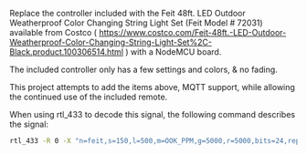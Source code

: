 Replace the controller included with the Feit 48ft. LED Outdoor Weatherproof Color Changing String Light Set (Feit Model # 72031) available from Costco ( https://www.costco.com/Feit-48ft.-LED-Outdoor-Weatherproof-Color-Changing-String-Light-Set%2C-Black.product.100306514.html ) with a NodeMCU board.

The included controller only has a few settings and colors, & no fading.

This project attempts to add the items above, MQTT support, while allowing the continued use of the included remote.

When using rtl_433 to decode this signal, the following command describes the signal:
```bash
rtl_433 -R 0 -X "n=feit,s=150,l=500,m=OOK_PPM,g=5000,r=5000,bits=24,repeats>=3,unique"
```
